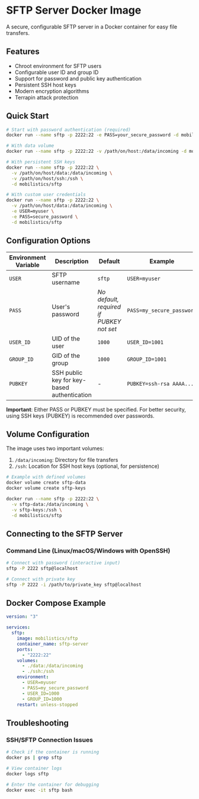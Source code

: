 # SFTP Server Docker Image

A secure, configurable SFTP server in a Docker container for easy file transfers.

## Features

- Chroot environment for SFTP users
- Configurable user ID and group ID
- Support for password and public key authentication
- Persistent SSH host keys
- Modern encryption algorithms
- Terrapin attack protection

## Quick Start

```bash
# Start with password authentication (required)
docker run --name sftp -p 2222:22 -e PASS=your_secure_password -d mobilistics/sftp

# With data volume
docker run --name sftp -p 2222:22 -v /path/on/host:/data/incoming -d mobilistics/sftp

# With persistent SSH keys
docker run --name sftp -p 2222:22 \
  -v /path/on/host/data:/data/incoming \
  -v /path/on/host/ssh:/ssh \
  -d mobilistics/sftp

# With custom user credentials
docker run --name sftp -p 2222:22 \
  -v /path/on/host/data:/data/incoming \
  -e USER=myuser \
  -e PASS=secure_password \
  -d mobilistics/sftp
```

## Configuration Options

| Environment Variable | Description                                 | Default                                  | Example                   |
| -------------------- | ------------------------------------------- | ---------------------------------------- | ------------------------- |
| `USER`               | SFTP username                               | `sftp`                                   | `USER=myuser`             |
| `PASS`               | User's password                             | _No default, required if PUBKEY not set_ | `PASS=my_secure_password` |
| `USER_ID`            | UID of the user                             | `1000`                                   | `USER_ID=1001`            |
| `GROUP_ID`           | GID of the group                            | `1000`                                   | `GROUP_ID=1001`           |
| `PUBKEY`             | SSH public key for key-based authentication | -                                        | `PUBKEY=ssh-rsa AAAA...`  |

**Important**: Either PASS or PUBKEY must be specified. For better security, using SSH keys (PUBKEY) is recommended over passwords.

## Volume Configuration

The image uses two important volumes:

1. `/data/incoming`: Directory for file transfers
2. `/ssh`: Location for SSH host keys (optional, for persistence)

```bash
# Example with defined volumes
docker volume create sftp-data
docker volume create sftp-keys

docker run --name sftp -p 2222:22 \
  -v sftp-data:/data/incoming \
  -v sftp-keys:/ssh \
  -d mobilistics/sftp
```

## Connecting to the SFTP Server

### Command Line (Linux/macOS/Windows with OpenSSH)

```bash
# Connect with password (interactive input)
sftp -P 2222 sftp@localhost

# Connect with private key
sftp -P 2222 -i /path/to/private_key sftp@localhost
```

## Docker Compose Example

```yaml
version: "3"

services:
  sftp:
    image: mobilistics/sftp
    container_name: sftp-server
    ports:
      - "2222:22"
    volumes:
      - ./data:/data/incoming
      - ./ssh:/ssh
    environment:
      - USER=myuser
      - PASS=my_secure_password
      - USER_ID=1000
      - GROUP_ID=1000
    restart: unless-stopped
```

## Troubleshooting

### SSH/SFTP Connection Issues

```bash
# Check if the container is running
docker ps | grep sftp

# View container logs
docker logs sftp

# Enter the container for debugging
docker exec -it sftp bash
```
